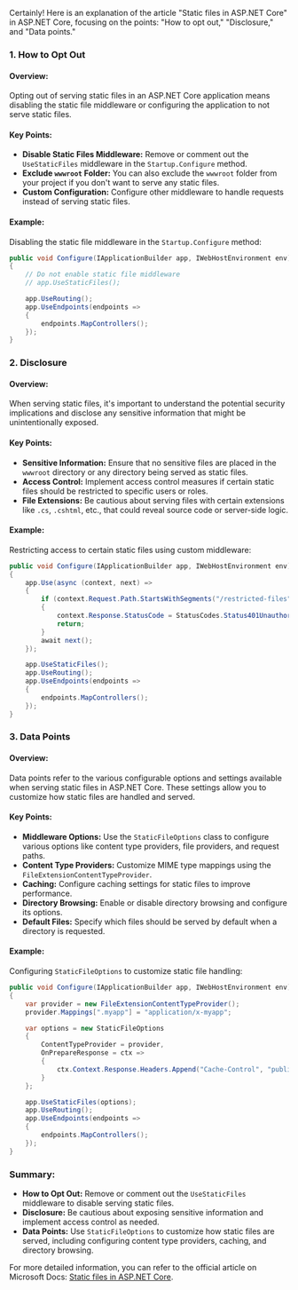 Certainly! Here is an explanation of the article "Static files in ASP.NET Core" in ASP.NET Core, focusing on the points: "How to opt out," "Disclosure," and "Data points."

### 1. How to Opt Out

#### Overview:
Opting out of serving static files in an ASP.NET Core application means disabling the static file middleware or configuring the application to not serve static files.

#### Key Points:
- **Disable Static Files Middleware:** Remove or comment out the `UseStaticFiles` middleware in the `Startup.Configure` method.
- **Exclude `wwwroot` Folder:** You can also exclude the `wwwroot` folder from your project if you don't want to serve any static files.
- **Custom Configuration:** Configure other middleware to handle requests instead of serving static files.

#### Example:
Disabling the static file middleware in the `Startup.Configure` method:
```csharp
public void Configure(IApplicationBuilder app, IWebHostEnvironment env)
{
    // Do not enable static file middleware
    // app.UseStaticFiles();

    app.UseRouting();
    app.UseEndpoints(endpoints =>
    {
        endpoints.MapControllers();
    });
}
```

### 2. Disclosure

#### Overview:
When serving static files, it's important to understand the potential security implications and disclose any sensitive information that might be unintentionally exposed.

#### Key Points:
- **Sensitive Information:** Ensure that no sensitive files are placed in the `wwwroot` directory or any directory being served as static files.
- **Access Control:** Implement access control measures if certain static files should be restricted to specific users or roles.
- **File Extensions:** Be cautious about serving files with certain extensions like `.cs`, `.cshtml`, etc., that could reveal source code or server-side logic.

#### Example:
Restricting access to certain static files using custom middleware:
```csharp
public void Configure(IApplicationBuilder app, IWebHostEnvironment env)
{
    app.Use(async (context, next) =>
    {
        if (context.Request.Path.StartsWithSegments("/restricted-files") && !context.User.Identity.IsAuthenticated)
        {
            context.Response.StatusCode = StatusCodes.Status401Unauthorized;
            return;
        }
        await next();
    });

    app.UseStaticFiles();
    app.UseRouting();
    app.UseEndpoints(endpoints =>
    {
        endpoints.MapControllers();
    });
}
```

### 3. Data Points

#### Overview:
Data points refer to the various configurable options and settings available when serving static files in ASP.NET Core. These settings allow you to customize how static files are handled and served.

#### Key Points:
- **Middleware Options:** Use the `StaticFileOptions` class to configure various options like content type providers, file providers, and request paths.
- **Content Type Providers:** Customize MIME type mappings using the `FileExtensionContentTypeProvider`.
- **Caching:** Configure caching settings for static files to improve performance.
- **Directory Browsing:** Enable or disable directory browsing and configure its options.
- **Default Files:** Specify which files should be served by default when a directory is requested.

#### Example:
Configuring `StaticFileOptions` to customize static file handling:
```csharp
public void Configure(IApplicationBuilder app, IWebHostEnvironment env)
{
    var provider = new FileExtensionContentTypeProvider();
    provider.Mappings[".myapp"] = "application/x-myapp";

    var options = new StaticFileOptions
    {
        ContentTypeProvider = provider,
        OnPrepareResponse = ctx =>
        {
            ctx.Context.Response.Headers.Append("Cache-Control", "public,max-age=600");
        }
    };

    app.UseStaticFiles(options);
    app.UseRouting();
    app.UseEndpoints(endpoints =>
    {
        endpoints.MapControllers();
    });
}
```

### Summary:

- **How to Opt Out:** Remove or comment out the `UseStaticFiles` middleware to disable serving static files.
- **Disclosure:** Be cautious about exposing sensitive information and implement access control as needed.
- **Data Points:** Use `StaticFileOptions` to customize how static files are served, including configuring content type providers, caching, and directory browsing.

For more detailed information, you can refer to the official article on Microsoft Docs: [Static files in ASP.NET Core](https://docs.microsoft.com/en-us/aspnet/core/fundamentals/static-files).